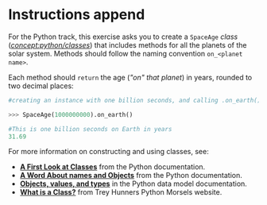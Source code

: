 # Instructions append

For the Python track, this exercise asks you to create a `SpaceAge` _class_ (_[concept:python/classes]()_) that includes methods for all the planets of the solar system.
Methods should follow the naming convention `on_<planet name>`.

Each method should `return` the age (_"on" that planet_) in years, rounded to two decimal places:

```python
#creating an instance with one billion seconds, and calling .on_earth().

>>> SpaceAge(1000000000).on_earth()

#This is one billion seconds on Earth in years
31.69
```

For more information on constructing and using classes, see:

-   [**A First Look at Classes**][first look at classes] from the Python documentation.
-   [**A Word About names and Objects**][names and objects] from the Python documentation.
-   [**Objects, values, and types**][objects, values and types] in the Python data model documentation.
-   [**What is a Class?**][what is a class] from Trey Hunners Python Morsels website.

[first look at classes]: https://docs.python.org/3/tutorial/classes.html#a-first-look-at-classes
[names and objects]: https://docs.python.org/3/tutorial/classes.html#a-word-about-names-and-objects
[objects, values and types]: https://docs.python.org/3/reference/datamodel.html#objects-values-and-types
[what is a class]: https://www.pythonmorsels.com/what-is-a-class/
